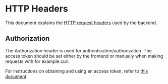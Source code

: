 # HTTP Headers

This document explains the [HTTP request headers](https://developer.mozilla.org/en-US/docs/Glossary/Request_header) used by the backend.

## Authorization

The Authorization header is used for authentication/authorization.
The access token should be set either by the frontend or manually when making requests with for example curl.

For instructions on obtaining and using an access token, refer to [this document](./02obtain_access_tokens.md).
